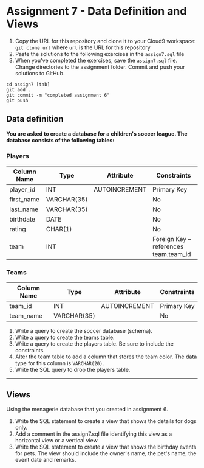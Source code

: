 # Assignment 7 - Data Definition and Views

1. Copy the URL for this repository and clone it to your Cloud9 workspace: `git clone url`  where `url` is the URL for this repository
3. Paste the solutions to the following exercises in the `assign7.sql` file
4.  When you've completed the exercises, save the `assign7.sql` file. Change directories to the assignment folder.   Commit and push your solutions to GitHub.
```
cd assign7 [tab]
git add .
git commit -m "completed assignment 6"
git push
```

## Data definition
**You are asked to create a database for a children's soccer league.  The database consists of the following tables:**

### Players

Column Name  | Type |  Attribute | Constraints
---|---|---|---
player_id | INT | AUTOINCREMENT| Primary Key
first_name |VARCHAR(35) | | No
last_name | VARCHAR(35) | | No
birthdate | DATE | | No
rating | CHAR(1) | | No
team | INT | | Foreign Key – references team.team_id

### Teams
Column Name  | Type |  Attribute | Constraints
---|---|---|---
team_id | INT | AUTOINCREMENT | Primary Key
team_name | VARCHAR(35) | | No

1. Write a query to create the soccer database (schema).
1. Write a query to create the teams table.
1. Write a query to create the players table. Be sure to include the constraints.
1. Alter the team table to add a column that stores the team color.  The data type for this column is `VARCHAR(20)`.
1. Write the SQL query to drop the players table.

---
## Views

Using the menagerie database that you created in assignment 6.

1. Write the SQL statement to create a view that shows the details for dogs only.
1. Add a comment in the assign7.sql file identifying this view as a horizontal view or a vertical view.
1. Write the SQL statement to create a view that shows the birthday events for pets. The view should include the owner's name, the pet's name, the event date and remarks.
